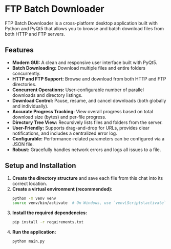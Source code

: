 # FTP Batch Downloader

FTP Batch Downloader is a cross-platform desktop application built with Python and PyQt5 that allows you to browse and batch download files from both HTTP and FTP servers.

## Features

* **Modern GUI:** A clean and responsive user interface built with PyQt5.
* **Batch Downloading:** Download multiple files and entire folders concurrently.
* **HTTP and FTP Support:** Browse and download from both HTTP and FTP directories.
* **Concurrent Operations:** User-configurable number of parallel downloads and directory listings.
* **Download Control:** Pause, resume, and cancel downloads (both globally and individually).
* **Accurate Progress Tracking:** View overall progress based on total download size (bytes) and per-file progress.
* **Directory Tree View:** Recursively lists files and folders from the server.
* **User-Friendly:** Supports drag-and-drop for URLs, provides clear notifications, and includes a centralized error log.
* **Configurable:** Performance-related parameters can be configured via a JSON file.
* **Robust:** Gracefully handles network errors and logs all issues to a file.

## Setup and Installation

1.  **Create the directory structure** and save each file from this chat into its correct location.
2.  **Create a virtual environment (recommended):**
    ```bash
    python -m venv venv
    source venv/bin/activate  # On Windows, use `venv\Scripts\activate`
    ```
3.  **Install the required dependencies:**
    ```bash
    pip install -r requirements.txt
    ```
4.  **Run the application:**
    ```bash
    python main.py
    ```
